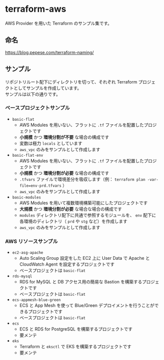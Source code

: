 # terraform-aws

AWS Provider を用いた Terraform のサンプル集です。

## 命名

https://blog.pepese.com/terraform-naming/

## サンプル

リポジトリルート配下にディレクトリを切って、それぞれ Terraform プロジェクトとしてサンプルを作成しています。  
サンプルは以下の通りです。

### ベースプロジェクトサンプル

- `basic-flat`
  - AWS Modules を用いない、フラットに `.tf` ファイルを配置したプロジェクトです
  - **小規模** かつ **環境分割が不要** な場合の構成です
  - 変数は極力 `locals` としています
  - `aws_vpc` のみをサンプルとして作成します
- `basic-flat-env`
  - AWS Modules を用いない、フラットに `.tf` ファイルを配置したプロジェクトです
  - **小規模** かつ **環境分割が必要** な場合の構成です
  - `.tfvars` ファイルで環境差分を吸収します（例： `terraform plan -var-file=env-prd.tfvars` ）
  - `aws_vpc` のみをサンプルとして作成します
- `basic-modules`
  - AWS Modules を用いて複数環境構築可能にしたプロジェクトです
  - **大規模** かつ **環境分割が必要** な場合な場合の構成です
  - `modules` ディレクトリ配下に共通で参照するモジュールを、 `env` 配下に各環境のディレクトリ（ `prd` や `stg` など）を作成します
  - `aws_vpc` のみをサンプルとして作成します

### AWS リソースサンプル

- `ec2-asg-apache`
  - Auto Scaling Group 設定をした EC2 上に User Data で Apache と CloudWatch Agent を設定するプロジェクトです
  - ベースプロジェクトは `basic-flat`
- `rds-mysql`
  - RDS for MySQL と DB アクセス用の簡易な Bastion を構築するプロジェクトです
  - ベースプロジェクトは `basic-flat`
- `ecs-appmesh-blue-green`
  - ECS と App Mesh を使って Blue/Green デプロイメントを行うことができるプロジェクトです
  - ベースプロジェクトは `basic-flat`
- `ecs`
  - ECS と RDS for PostgreSQL を構築するプロジェクトです
  - 要メンテ
- `eks`
  - Terraform と `eksctl` で EKS を構築するプロジェクトです
  - 要メンテ